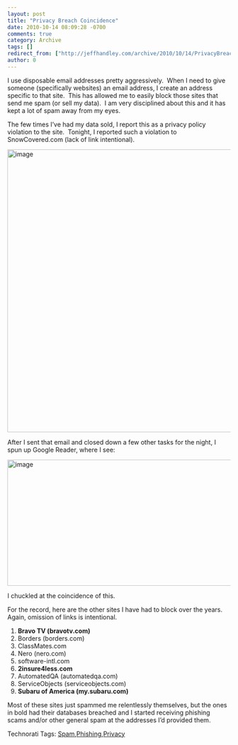 ```yaml
---
layout: post
title: "Privacy Breach Coincidence"
date: 2010-10-14 08:09:28 -0700
comments: true
category: Archive
tags: []
redirect_from: ["http://jeffhandley.com/archive/2010/10/14/PrivacyBreach", "http://jeffhandley.com/archive/2010/10/14/privacybreach"]
author: 0
---
```

<!-- more -->
<p>I use disposable email addresses pretty aggressively.  When I need to give someone (specifically websites) an email address, I create an address specific to that site.  This has allowed me to easily block those sites that send me spam (or sell my data).  I am very disciplined about this and it has kept a lot of spam away from my eyes.</p>  <p>The few times I’ve had my data sold, I report this as a privacy policy violation to the site.  Tonight, I reported such a violation to SnowCovered.com (lack of link intentional).</p>  <p><img style="background-image: none; border-bottom: 0px; border-left: 0px; margin: ; padding-left: 0px; padding-right: 0px; display: inline; border-top: 0px; border-right: 0px; padding-top: 0px" title="image" border="0" alt="image" src="http://jeffhandley.com/images/jeffhandley_com/Windows-Live-Writer/Privacy-Breach---Funny-Coincidence_A86/image_b50fc946-b749-469e-b145-fb7e6feef776.png" width="663" height="637" /></p>  <p>After I sent that email and closed down a few other tasks for the night, I spun up Google Reader, where I see:</p>  <p><img style="background-image: none; border-bottom: 0px; border-left: 0px; margin: ; padding-left: 0px; padding-right: 0px; display: inline; border-top: 0px; border-right: 0px; padding-top: 0px" title="image" border="0" alt="image" src="http://jeffhandley.com/images/jeffhandley_com/Windows-Live-Writer/Privacy-Breach---Funny-Coincidence_A86/image_76cd1af6-9e4f-4848-a39f-1f523d99e5e8.png" width="667" height="284" /></p>  <p>I chuckled at the coincidence of this.</p>  <p>For the record, here are the other sites I have had to block over the years.  Again, omission of links is intentional.</p>  <ol>   <li><strong>Bravo TV (bravotv.com)</strong></li>    <li>Borders (borders.com)</li>    <li>ClassMates.com</li>    <li>Nero (nero.com)</li>    <li>software-intl.com</li>    <li><strong>2insure4less.com</strong></li>    <li>AutomatedQA (automatedqa.com)</li>    <li>ServiceObjects (serviceobjects.com)</li>    <li><strong>Subaru of America (my.subaru.com)</strong></li> </ol>  <p>Most of these sites just spammed me relentlessly themselves, but the ones in bold had their databases breached and I started receiving phishing scams and/or other general spam at the addresses I’d provided them.</p>    <div style="padding-bottom: 0px; margin: 0px; padding-left: 0px; padding-right: 0px; display: inline; float: none; padding-top: 0px" id="scid:0767317B-992E-4b12-91E0-4F059A8CECA8:98169537-69f4-443b-bff8-ff1d8558bde6" class="wlWriterEditableSmartContent">Technorati Tags: <a href="http://technorati.com/tags/Spam" rel="tag">Spam</a>,<a href="http://technorati.com/tags/Phishing" rel="tag">Phishing</a>,<a href="http://technorati.com/tags/Privacy" rel="tag">Privacy</a></div>

